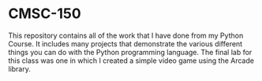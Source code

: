 # CMSC-150
This repository contains all of the work that I have done from my Python Course. 
It includes many projects that demonstrate the various different things you can
do with the Python programming language. The final lab for this class was one in
which I created a simple video game using the Arcade library.
